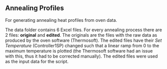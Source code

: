 ## Annealing Profiles

For generating annealing heat profiles from oven data.

The data folder contains 6 Excel files. For every annealing process there are 2 files: **original** and **edited**. 
The originals are the files with the raw data as produced by the oven software (Thermosoft).
The edited files have their _Set Temperature_ (Controller1SP) changed such that a linear ramp from 0 to the maximum temperature is plotted (the Thermosoft software had an issue with this, thus it had to be corrected manually).
The edited files were used as the input data for the script.
